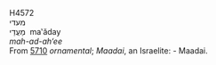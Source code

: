 <body>
  <p>H4572<br>  מעדי  <br> מַעֲדַי  ‎  ma‛ăday  <br><i>mah-ad-ah‘ee </i><br>From <a href="h5710.htm">5710</a>  <i>ornamental</i>; <i>Maadai</i>, an Israelite: - Maadai.<br></p>
 </body>